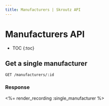 ```yaml
---
title: Manufacturers | Skroutz API
---
```


# Manufacturers API

* TOC
{:toc}

## Get a single manufacturer

    GET /manufacturers/:id

### Response

<%= render_recording :single_manufacturer %>
